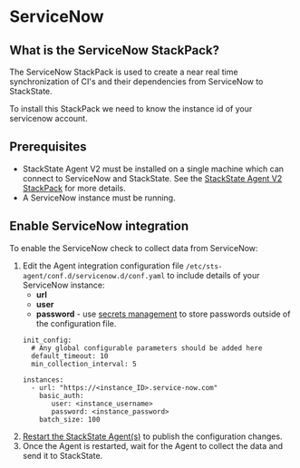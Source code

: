 # ServiceNow

## What is the ServiceNow StackPack?

The ServiceNow StackPack is used to create a near real time synchronization of CI's and their dependencies from ServiceNow to StackState.

To install this StackPack we need to know the instance id of your servicenow account.

## Prerequisites

* StackState Agent V2 must be installed on a single machine which can connect to ServiceNow and StackState. See the [StackState Agent V2 StackPack](/stackpacks/integrations/agent.md) for more details.
* A ServiceNow instance must be running.

## Enable ServiceNow integration

To enable the ServiceNow check to collect data from ServiceNow:

1. Edit the Agent integration configuration file `/etc/sts-agent/conf.d/servicenow.d/conf.yaml` to include details of your ServiceNow instance:
    - **url**
    - **user**
    - **password** - use [secrets management](/configure/security/secrets_management.md) to store passwords outside of the configuration file.
    ```text
    init_config:
      # Any global configurable parameters should be added here
      default_timeout: 10
      min_collection_interval: 5
    
    instances:
      - url: "https://<instance_ID>.service-now.com"
        basic_auth:
           user: <instance_username>
           password: <instance_password>
        batch_size: 100
    ```
2.  [Restart the StackState Agent\(s\)](/stackpacks/integrations/agent.md#start-stop-restart-the-stackstate-agent) to publish the configuration changes.
3. Once the Agent is restarted, wait for the Agent to collect the data and send it to StackState.

